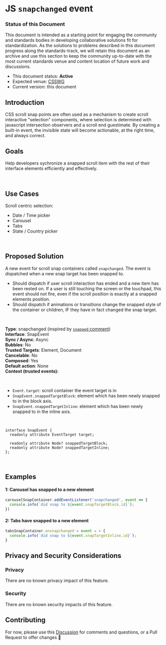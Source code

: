 # JS `snapchanged` event

### Status of this Document
This document is intended as a starting point for engaging the community and standards bodies in developing collaborative solutions fit for standardization. As the solutions to problems described in this document progress along the standards-track, we will retain this document as an archive and use this section to keep the community up-to-date with the most current standards venue and content location of future work and discussions.
* This document status: **Active**
* Expected venue: [CSSWG](https://drafts.csswg.org/)
* Current version: this document

## Introduction

CSS scroll snap points are often used as a mechanism to create scroll interactive "selection" components, where selection is determined with javascript intersection observers and a scroll end guestimate. By creating a built-in event, the invisible state will become actionable, at the right time, and always correct.

## Goals

Help developers sychronize a snapped scroll item with the rest of their interface elements efficiently and effectively.

<br>

## Use Cases

Scroll centric selection:
- Date / Time picker
- Carousel
- Tabs
- State / Country picker

<br>

## Proposed Solution

A new event for scroll snap containers called `snapchanged`. The event is dispatched when a new snap target has been snapped to.

- Should dispatch if user scroll interaction has ended and a new item has been rested on. If a user is still touching the screen or the touchpad, this event should not fire, even if the scroll position is exactly at a snapped elements position. 
- Should dispatch if animations or transitions change the snapped style of the container or children, IF they have in fact changed the snap target.

<br>

**Type**: snapchanged (inspired by [`snapped` comment](https://github.com/w3c/csswg-drafts/issues/156#issuecomment-695085852))  
**Interface**: SnapEvent  
**Sync / Async**: Async  
**Bubbles**: No  
**Trusted Targets**: Element, Document  
**Cancelable**: No  
**Composed**: Yes  
**Default action**: None  
**Context (trusted events):** 

<br>

- `Event.target`: scroll container the event target is in
- `SnapEvent.snappedTargetBlock`: element which has been newly snapped to in the block axis.
- `SnapEvent.snappedTargetInline`: element which has been newly snapped to in the inline axis.
<br>

```
interface SnapEvent {
  readonly attribute EventTarget target;

  readonly attribute Node? snappedTargetBlock;
  readonly attribute Node? snappedTargetInline;
};
```

<br>

## Examples

#### 1: Carousel has snapped to a new element

```js
carouselSnapContainer.addEventListener('snapchanged', event => {
  console.info(`did snap to ${event.snapTargetBlock.id}`);
})
```

#### 2: Tabs have snapped to a new element

```js
tabsSnapContainer.onsnapchanged = event = > {
  console.info(`did snap to ${event.snapTargetInline.id}`);
}
```

## Privacy and Security Considerations

### Privacy

There are no known privacy impact of this feature.

### Security

There are no known security impacts of this feature.

## Contributing
For now, please use this [Discussion](https://github.com/argyleink/ScrollSnapExplainers/discussions/1) for comments and questions, or a Pull Request to offer changes 🙏
